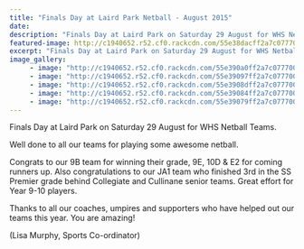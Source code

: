 ```yaml
---
title: "Finals Day at Laird Park Netball - August 2015"
date: 
description: "Finals Day at Laird Park on Saturday 29 August for WHS Netball Teams."
featured-image: http://c1940652.r52.cf0.rackcdn.com/55e38dacff2a7c07770009cf/netball-1.jpg
excerpt: "Finals Day at Laird Park on Saturday 29 August for WHS Netball Teams."
image_gallery:
     - image: "http://c1940652.r52.cf0.rackcdn.com/55e390a0ff2a7c0777000a15/Netball-2.jpg"
     - image: "http://c1940652.r52.cf0.rackcdn.com/55e39097ff2a7c0777000a13/Netball-3.jpg"
     - image: "http://c1940652.r52.cf0.rackcdn.com/55e3908dff2a7c0777000a11/Netball-4.jpg"
     - image: "http://c1940652.r52.cf0.rackcdn.com/55e39084ff2a7c0777000a0f/Netball-5.jpg"
     - image: "http://c1940652.r52.cf0.rackcdn.com/55e39079ff2a7c0777000a0d/Netball-6.jpg"
---
```


<p><span>Finals Day at Laird Park on Saturday 29 August for WHS Netball Teams. </span></p>
<p><span>Well done to all our teams for playing some awesome netball. </span></p>
<p><span>Congrats to our 9B team for winning their grade, 9E, 10D &amp; E2 for coming runners up. Also congratulations to our JA1 team who finished 3rd in the SS Premier grade behind Collegiate and Cullinane senior teams. Great effort for Year 9-10 players. </span></p>
<p><span>Thanks to all our coaches, umpires and supporters who have helped out our teams this year. You are amazing!</span></p>
<p><span>(Lisa Murphy, Sports Co-ordinator)</span></p>

